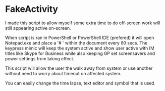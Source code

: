# FakeActivity
I made this script to allow myself some extra time to do off-screen work will still appearing active on-screen. 

When script is ran in PowerShell or PowerShell IDE (prefered) it will open Notepad.exe and place a '# ' within the document every 60 secs. The keypress mimic will keep the system active and show user active with IM titles like Skype for Business while also keeping GP set screensavers and power settings from taking effect. 

This script will allow the user the walk away from system or use another without need to worry about timeout on affected system.

You can easily change the time lapse, text editor and symbol that is used. 
